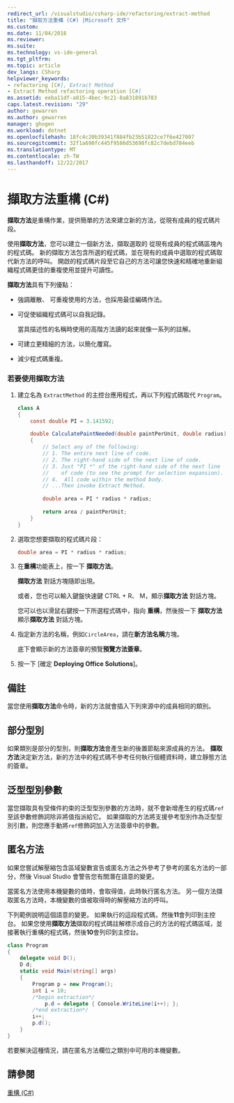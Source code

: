 ```yaml
---
redirect_url: /visualstudio/csharp-ide/refactoring/extract-method
title: "擷取方法重構 (C#) |Microsoft 文件"
ms.custom: 
ms.date: 11/04/2016
ms.reviewer: 
ms.suite: 
ms.technology: vs-ide-general
ms.tgt_pltfrm: 
ms.topic: article
dev_langs: CSharp
helpviewer_keywords:
- refactoring [C#], Extract Method
- Extract Method refactoring operation [C#]
ms.assetid: eeba11df-a815-4bec-9c21-8a831891b783
caps.latest.revision: "29"
author: gewarren
ms.author: gewarren
manager: ghogen
ms.workload: dotnet
ms.openlocfilehash: 18fc4c20b39341f884fb23b51822ce7f6e427007
ms.sourcegitcommit: 32f1a690fc445f9586d53698fc82c7debd784eeb
ms.translationtype: MT
ms.contentlocale: zh-TW
ms.lasthandoff: 12/22/2017
---
```

# <a name="extract-method-refactoring-c"></a>擷取方法重構 (C#)
**擷取方法**是重構作業，提供簡單的方法來建立新的方法，從現有成員的程式碼片段。  
  
 使用**擷取方法**，您可以建立一個新方法，擷取選取的 從現有成員的程式碼區塊內的程式碼。 新的擷取方法包含所選的程式碼，並在現有的成員中選取的程式碼取代新方法的呼叫。 開啟的程式碼片段至它自己的方法可讓您快速和精確地重新組織程式碼更佳的重複使用並提升可讀性。  
  
 **擷取方法**具有下列優點：  
  
-   強調離散、 可重複使用的方法，也採用最佳編碼作法。  
  
-   可促使組織程式碼可以自我記錄。  
  
     當具描述性的名稱時使用的高階方法讀的起來就像一系列的註解。  
  
-   可建立更精細的方法，以簡化覆寫。  
  
-   減少程式碼重複。  
  
### <a name="to-use-extract-method"></a>若要使用擷取方法  
  
1.  建立名為 `ExtractMethod` 的主控台應用程式，再以下列程式碼取代 `Program`。  
  
    ```csharp  
    class A  
    {  
        const double PI = 3.141592;  
  
        double CalculatePaintNeeded(double paintPerUnit, double radius)  
        {  
            // Select any of the following:  
            // 1. The entire next line of code.  
            // 2. The right-hand side of the next line of code.  
            // 3. Just "PI *" of the right-hand side of the next line  
            //    of code (to see the prompt for selection expansion).  
            // 4.  All code within the method body.  
            // ...Then invoke Extract Method.  
  
            double area = PI * radius * radius;  
  
            return area / paintPerUnit;  
        }  
    }  
    ```  
  
2.  選取您想要擷取的程式碼片段：  
  
    ```csharp  
    double area = PI * radius * radius;  
    ```  
  
3.  在**重構**功能表上，按一下 **擷取方法**。  
  
     **擷取方法** 對話方塊隨即出現。  
  
     或者，您也可以輸入鍵盤快速鍵 CTRL + R、 M，顯示**擷取方法** 對話方塊。  
  
     您可以也以滑鼠右鍵按一下所選程式碼中，指向 **重構**，然後按一下 **擷取方法**顯示**擷取方法** 對話方塊。  
  
4.  指定新方法的名稱，例如`CircleArea`，請在**新方法名稱**方塊。  
  
     底下會顯示新的方法簽章的預覽**預覽方法簽章**。  
  
5.  按一下 [確定 **Deploying Office Solutions**]。  
  
## <a name="remarks"></a>備註  
 當您使用**擷取方法**命令時，新的方法就會插入下列來源中的成員相同的類別。  
  
## <a name="partial-types"></a>部分型別  
 如果類別是部分的型別，則**擷取方法**會產生新的後置節點來源成員的方法。 **擷取方法**決定新方法，新的方法中的程式碼不參考任何執行個體資料時，建立靜態方法的簽章。  
  
## <a name="generic-type-parameters"></a>泛型型別參數  
 當您擷取具有受條件約束的泛型型別參數的方法時，就不會新增產生的程式碼`ref`至該參數修飾詞除非將值指派給它。 如果擷取的方法將支援參考型別作為泛型型別引數，則您應手動將`ref`修飾詞加入方法簽章中的參數。  
  
## <a name="anonymous-methods"></a>匿名方法  
 如果您嘗試解壓縮包含區域變數宣告或匿名方法之外參考了參考的匿名方法的一部分，然後 Visual Studio 會警告您有關潛在語意的變更。  
  
 當匿名方法使用本機變數的值時，會取得值，此時執行匿名方法。 另一個方法擷取匿名方法時，本機變數的值被取得時的解壓縮方法的呼叫。  
  
 下列範例說明這個語意的變更。 如果執行的這段程式碼，然後**11**會列印到主控台。 如果您使用**擷取方法**擷取的程式碼註解標示成自己的方法的程式碼區域，並接著執行重構的程式碼，然後**10**會列印到主控台。  
  
```csharp  
class Program  
{  
    delegate void D();  
    D d;  
    static void Main(string[] args)  
    {  
        Program p = new Program();  
        int i = 10;  
        /*begin extraction*/  
            p.d = delegate { Console.WriteLine(i++); };  
        /*end extraction*/  
        i++;  
        p.d();  
    }  
}  
```  
  
 若要解決這種情況，請在匿名方法欄位之類別中可用的本機變數。  
  
## <a name="see-also"></a>請參閱  
 [重構 (C#)](refactoring-csharp.md)
